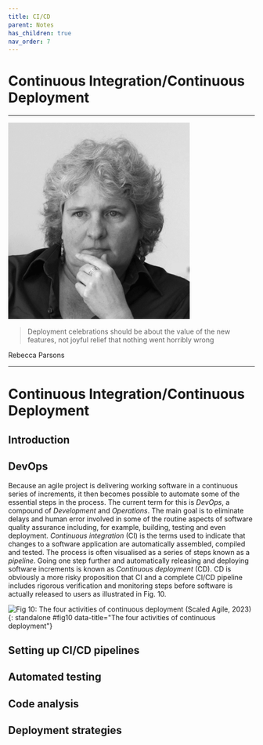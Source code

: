 ```yaml
---
title: CI/CD
parent: Notes
has_children: true
nav_order: 7
---
```


# Continuous Integration/Continuous Deployment

<hr class="splash">

![Rebecca Parsons](../../images/people/rebecca_parsons.png)

<blockquote class="pretty"><span>
Deployment celebrations should be about the value of the new features, not joyful relief that nothing went horribly wrong
</span></blockquote>
<p class="attribution">Rebecca Parsons</p>

<hr class="splash">

# Continuous Integration/Continuous Deployment

## Introduction

## DevOps

Because an agile project is delivering working software in a continuous series of increments, it then
becomes possible to automate some of the essential steps in the process. The current term for this
is *DevOps*, a compound of *Development* and  *Operations*. The main goal is to eliminate delays and
human error involved in some of the routine aspects of software quality assurance including,
for example, building, testing and even deployment. *Continuous integration* (CI) is the terms used
to indicate that changes to a software application are automatically assembled, compiled and tested.
The process is often visualised as a series of steps known as a *pipeline*. Going one step further
and automatically releasing and deploying software increments is known as *Continuous deployment* (CD).
CD is obviously a more risky proposition that CI and a complete CI/CD pipeline includes rigorous
verification and monitoring steps before software is actually released to users as illustrated in
Fig. 10.

![Fig 10: The four activities of continuous deployment ([Scaled Agile, 2023](https://scaledagileframework.com/continuous-deployment/))](https://scaledagileframework.com/wp-content/uploads/2023/01/Continuous_Deployment_F02-2.svg#figure){: standalone #fig10 data-title="The four activities of continuous deployment"}



## Setting up CI/CD pipelines

## Automated testing

## Code analysis

## Deployment strategies

